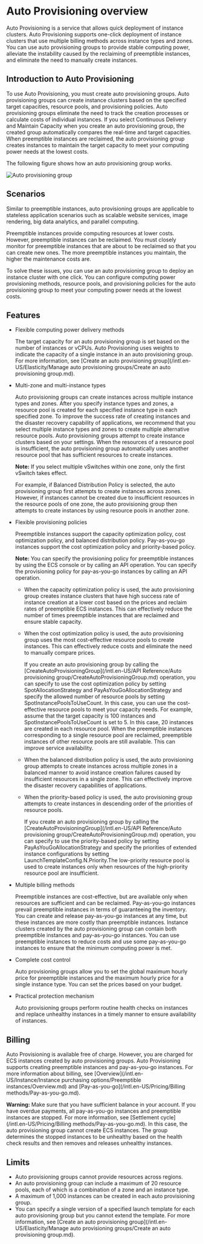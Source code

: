 # Auto Provisioning overview

Auto Provisioning is a service that allows quick deployment of instance clusters. Auto Provisioning supports one-click deployment of instance clusters that use multiple billing methods across instance types and zones. You can use auto provisioning groups to provide stable computing power, alleviate the instability caused by the reclaiming of preemptible instances, and eliminate the need to manually create instances.

## Introduction to Auto Provisioning

To use Auto Provisioning, you must create auto provisioning groups. Auto provisioning groups can create instance clusters based on the specified target capacities, resource pools, and provisioning policies. Auto provisioning groups eliminate the need to track the creation processes or calculate costs of individual instances. If you select Continuous Delivery and Maintain Capacity when you create an auto provisioning group, the created group automatically compares the real-time and target capacities. When preemptible instances are reclaimed, the auto provisioning group creates instances to maintain the target capacity to meet your computing power needs at the lowest costs.

The following figure shows how an auto provisioning group works.

![Auto provisioning group](https://static-aliyun-doc.oss-accelerate.aliyuncs.com/assets/img/en-US/0190707161/p48772.png)

## Scenarios

Similar to preemptible instances, auto provisioning groups are applicable to stateless application scenarios such as scalable website services, image rendering, big data analytics, and parallel computing.

Preemptible instances provide computing resources at lower costs. However, preemptible instances can be reclaimed. You must closely monitor for preemptible instances that are about to be reclaimed so that you can create new ones. The more preemptible instances you maintain, the higher the maintenance costs are.

To solve these issues, you can use an auto provisioning group to deploy an instance cluster with one click. You can configure computing power provisioning methods, resource pools, and provisioning policies for the auto provisioning group to meet your computing power needs at the lowest costs.

## Features

-   Flexible computing power delivery methods

    The target capacity for an auto provisioning group is set based on the number of instances or vCPUs. Auto Provisioning uses weights to indicate the capacity of a single instance in an auto provisioning group. For more information, see [Create an auto provisioning group](/intl.en-US/Elasticity/Manage auto provisioning groups/Create an auto provisioning group.md).

-   Multi-zone and multi-instance types

    Auto provisioning groups can create instances across multiple instance types and zones. After you specify instance types and zones, a resource pool is created for each specified instance type in each specified zone. To improve the success rate of creating instances and the disaster recovery capability of applications, we recommend that you select multiple instance types and zones to create multiple alternative resource pools. Auto provisioning groups attempt to create instance clusters based on your settings. When the resources of a resource pool is insufficient, the auto provisioning group automatically uses another resource pool that has sufficient resources to create instances.

    **Note:** If you select multiple vSwitches within one zone, only the first vSwitch takes effect.

    For example, if Balanced Distribution Policy is selected, the auto provisioning group first attempts to create instances across zones. However, if instances cannot be created due to insufficient resources in the resource pools of one zone, the auto provisioning group then attempts to create instances by using resource pools in another zone.

-   Flexible provisioning policies

    Preemptible instances support the capacity optimization policy, cost optimization policy, and balanced distribution policy. Pay-as-you-go instances support the cost optimization policy and priority-based policy.

    **Note:** You can specify the provisioning policy for preemptible instances by using the ECS console or by calling an API operation. You can specify the provisioning policy for pay-as-you-go instances by calling an API operation.

    -   When the capacity optimization policy is used, the auto provisioning group creates instance clusters that have high success rate of instance creation at a lower cost based on the prices and reclaim rates of preemptible ECS instances. This can effectively reduce the number of times preemptible instances that are reclaimed and ensure stable capacity.
    -   When the cost optimization policy is used, the auto provisioning group uses the most cost-effective resource pools to create instances. This can effectively reduce costs and eliminate the need to manually compare prices.

        If you create an auto provisioning group by calling the [CreateAutoProvisioningGroup](/intl.en-US/API Reference/Auto provisioning group/CreateAutoProvisioningGroup.md) operation, you can specify to use the cost optimization policy by setting SpotAllocationStrategy and PayAsYouGoAllocationStrategy and specify the allowed number of resource pools by setting SpotInstancePoolsToUseCount. In this case, you can use the cost-effective resource pools to meet your capacity needs. For example, assume that the target capacity is 100 instances and SpotInstancePoolsToUseCount is set to 5. In this case, 20 instances are created in each resource pool. When the preemptible instances corresponding to a single resource pool are reclaimed, preemptible instances of other resource pools are still available. This can improve service availability.

    -   When the balanced distribution policy is used, the auto provisioning group attempts to create instances across multiple zones in a balanced manner to avoid instance creation failures caused by insufficient resources in a single zone. This can effectively improve the disaster recovery capabilities of applications.
    -   When the priority-based policy is used, the auto provisioning group attempts to create instances in descending order of the priorities of resource pools.

        If you create an auto provisioning group by calling the [CreateAutoProvisioningGroup](/intl.en-US/API Reference/Auto provisioning group/CreateAutoProvisioningGroup.md) operation, you can specify to use the priority-based policy by setting PayAsYouGoAllocationStrategy and specify the priorities of extended instance configurations by setting LaunchTemplateConfig.N.Priority.The low-priority resource pool is used to create instances only when resources of the high-priority resource pool are insufficient.

-   Multiple billing methods

    Preemptible instances are cost-effective, but are available only when resources are sufficient and can be reclaimed. Pay-as-you-go instances prevail preemptible instances in terms of guaranteeing the inventory. You can create and release pay-as-you-go instances at any time, but these instances are more costly than preemptible instances. Instance clusters created by the auto provisioning group can contain both preemptible instances and pay-as-you-go instances. You can use preemptible instances to reduce costs and use some pay-as-you-go instances to ensure that the minimum computing power is met.

-   Complete cost control

    Auto provisioning groups allow you to set the global maximum hourly price for preemptible instances and the maximum hourly price for a single instance type. You can set the prices based on your budget.

-   Practical protection mechanism

    Auto provisioning groups perform routine health checks on instances and replace unhealthy instances in a timely manner to ensure availability of instances.


## Billing

Auto Provisioning is available free of charge. However, you are charged for ECS instances created by auto provisioning groups. Auto Provisioning supports creating preemptible instances and pay-as-you-go instances. For more information about billing, see [Overview](/intl.en-US/Instance/Instance purchasing options/Preemptible instances/Overview.md) and [Pay-as-you-go](/intl.en-US/Pricing/Billing methods/Pay-as-you-go.md).

**Warning:** Make sure that you have sufficient balance in your account. If you have overdue payments, all pay-as-you-go instances and preemptible instances are stopped. For more information, see [Settlement cycle](/intl.en-US/Pricing/Billing methods/Pay-as-you-go.md). In this case, the auto provisioning group cannot create ECS instances. The group determines the stopped instances to be unhealthy based on the health check results and then removes and releases unhealthy instances.

## Limits

-   Auto provisioning groups cannot provide resources across regions.
-   An auto provisioning group can include a maximum of 20 resource pools, each of which is a combination of a zone and an instance type.
-   A maximum of 1,000 instances can be created in each auto provisioning group.
-   You can specify a single version of a specified launch template for each auto provisioning group but you cannot extend the template. For more information, see [Create an auto provisioning group](/intl.en-US/Elasticity/Manage auto provisioning groups/Create an auto provisioning group.md).

